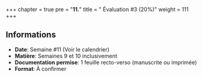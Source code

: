 +++
chapter = true
pre = "**11.**"
title = " Évaluation #3 (20%)"
weight = 111
+++





## Informations

* **Date**:			Semaine #11 (Voir le calendrier)
* **Matière**: 		        Semaines 9 et 10 inclusivement
* **Documentation permise**: 	1 feuille recto-verso (manuscrite ou imprimée)
* **Format**:			À confirmer
